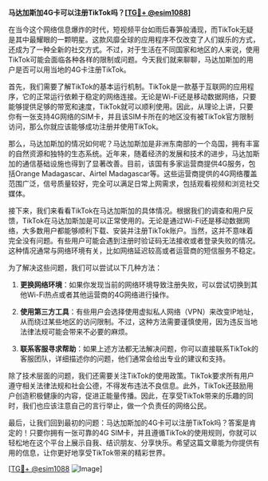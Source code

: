 **马达加斯加4G卡可以注册TikTok吗？[[TG💪+ @esim1088](https://t.me/s/esim1088)]**

在当今这个网络信息爆炸的时代，短视频平台如雨后春笋般涌现，而TikTok无疑是其中最耀眼的一颗明星。这款风靡全球的应用程序不仅改变了人们娱乐的方式，还成为了一种全新的社交方式。不过，对于生活在不同国家和地区的人来说，使用TikTok可能会面临各种各样的限制或问题。今天我们就来聊聊，马达加斯加的用户是否可以用当地的4G卡注册TikTok。

首先，我们需要了解TikTok的基本运行机制。TikTok是一款基于互联网的应用程序，它的正常运行依赖于稳定的网络连接。无论是Wi-Fi还是移动数据网络，只要能够提供足够的带宽和速度，TikTok就可以顺利使用。因此，从理论上讲，只要你有一张支持4G网络的SIM卡，并且该SIM卡所在的地区没有被TikTok官方限制访问，那么你就应该能够成功注册并使用TikTok。

那么，马达加斯加的情况如何呢？马达加斯加是非洲东南部的一个岛国，拥有丰富的自然资源和独特的生态系统。近年来，随着经济的发展和技术的进步，马达加斯加的通信基础设施也得到了显著改善。目前，该国有多家运营商提供4G服务，包括Orange Madagascar、Airtel Madagascar等。这些运营商提供的4G网络覆盖范围广泛，信号质量较好，完全可以满足日常上网需求，包括观看视频和浏览社交媒体。

接下来，我们来看看TikTok在马达加斯加的具体情况。根据我们的调查和用户反馈，TikTok在马达加斯加是可以正常使用的。无论是通过Wi-Fi还是移动数据网络，大多数用户都能够顺利下载、安装并注册TikTok账户。当然，这并不意味着完全没有问题。有些用户可能会遇到注册时验证码无法接收或者登录失败的情况。这种情况通常与网络环境有关，比如网络延迟较高或者运营商的短信服务不稳定。

为了解决这些问题，我们可以尝试以下几种方法：

1. **更换网络环境**：如果你发现当前的网络环境导致注册失败，可以尝试切换到其他Wi-Fi热点或者其他运营商的4G网络进行操作。
   
2. **使用第三方工具**：有些用户会选择使用虚拟私人网络（VPN）来改变IP地址，从而绕过某些地区的访问限制。不过，这种方法需要谨慎使用，因为违反当地法律法规可能会带来不必要的麻烦。

3. **联系客服寻求帮助**：如果上述方法都无法解决问题，你可以直接联系TikTok的客服团队，详细描述你的问题，他们通常会给出专业的建议和支持。

除了技术层面的问题，我们还需要关注TikTok的使用政策。TikTok要求所有用户遵守相关法律法规和社会公德，不得发布违法不良信息。此外，TikTok还鼓励用户创造积极健康的内容，促进正能量传播。因此，在享受TikTok带来的乐趣的同时，我们也应该注意自己的言行举止，做一个负责任的网络公民。

最后，让我们回到最初的问题：马达加斯加的4G卡可以注册TikTok吗？答案是肯定的！只要你拥有一张可靠的4G SIM卡，并且遵循TikTok的使用规则，你就可以轻松地在这个平台上展示自我、结识朋友、分享快乐。希望这篇文章能为你提供有用的信息，让你更好地享受TikTok带来的精彩世界。

[[TG💪+ @esim1088](https://t.me/s/esim1088) ![Image](https://i.postimg.cc/4NQfJmqS/Snipaste-2025-05-13-00-14-12.png)]